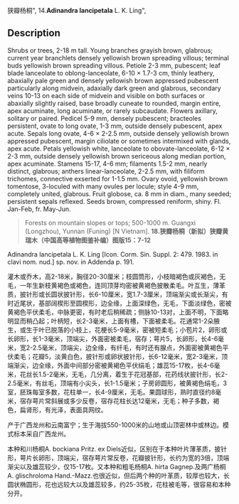 狭瓣杨桐",
14.**Adinandra lancipetala** L. K. Ling",

## Description
Shrubs or trees, 2-18 m tall. Young branches grayish brown, glabrous; current year branchlets densely yellowish brown spreading villous; terminal buds yellowish brown spreading villous. Petiole 2-3 mm, pubescent; leaf blade lanceolate to oblong-lanceolate, 6-10 × 1.7-3 cm, thinly leathery, abaxially pale green and densely yellowish brown appressed pubescent particularly along midvein, adaxially dark green and glabrous, secondary veins 10-13 on each side of midvein and visible on both surfaces or abaxially slightly raised, base broadly cuneate to rounded, margin entire, apex acuminate, long acuminate, or rarely subcaudate. Flowers axillary, solitary or paired. Pedicel 5-9 mm, densely pubescent; bracteoles persistent, ovate to long ovate, 1-3 mm, outside densely pubescent, apex acute. Sepals long ovate, 4-6 × 2-2.5 mm, outside densely yellowish brown appressed pubescent, margin ciliolate or sometimes intermixed with glands, apex acute. Petals yellowish white, lanceolate to obovate-lanceolate, 6-12 × 2-3 mm, outside densely yellowish brown sericeous along median portion, apex acuminate. Stamens 15-17, 4-6 mm; filaments 1.5-2 mm, nearly distinct, glabrous; anthers linear-lanceolate, 2-2.5 mm, with filiform trichomes, connective exserted for 1-1.5 mm. Ovary ovoid, yellowish brown tomentose, 3-loculed with many ovules per locule; style 4-9 mm, completely united, glabrous. Fruit globose, ca. 8 mm in diam., many seeded; persistent sepals reflexed. Seeds brown, compressed reniform, shiny. Fl. Jan-Feb, fr. May-Jun.

> Forests on mountain slopes or tops; 500-1000 m. Guangxi (Longzhou), Yunnan (Funing) [N Vietnam].
**18.狭瓣杨桐（新拟）狭瓣黄瑞木（中国高等植物图鉴补编）图版15：7-12**

Adinandra lancipetala L. K. Ling [Icon. Corm. Sin. Suppl. 2: 479. 1983. in clavi nom. nud.] sp. nov. in Addenda p. 191.

灌木或乔木，高2-18米，胸径20-30厘米；枝圆筒形，小枝暗褐色或灰褐色，无毛，一年生新枝黄褐色或褐色，连同顶芽均密被黄褐色披散柔毛。叶互生，薄革质，披针形或长圆状披针形，长6-10厘米，宽1.7-3厘米，顶端渐尖或长渐尖，有时近尾状，基部阔楔形至圆楔形，边全缘，上面深绿色，无毛，下面淡绿色，密被黄褐色平伏柔毛，中脉更密，有时老后稍稀疏；侧脉10-13对，上面不明，下面略明显而稍凸起；叶柄短，长2-3毫米，上面有槽，下面被柔毛。花通常1-2朵腋生，或生于叶已脱落的小枝上，花梗长5-9毫米，密被短柔毛；小苞片2，卵形或长卵形，长1-3毫米，顶端尖，外面密被柔毛，宿存；萼片5，长卵形，长4-6毫米，宽2-2.5毫米，顶端尖，边全缘，有纤毛，有时还有腺点，外面密被黄褐色平伏柔毛；花瓣5，淡黄白色，披针形或卵状披针形，长6-12毫米，宽2-3毫米，顶端渐尖，边全缘，外面中间部分密被黄褐色平伏绢毛；雄蕊15-17枚，长4-6毫米，花丝长1.5-2毫米，无毛，几分离，着生于花冠基部，花药线状披针形，长2-2.5毫米，有丝毛，顶端有小尖头，长1-1.5毫米；子房卵圆形，被黄褐色绢毛，3室，胚珠每室多数，花柱单一，长4-9厘米，无毛。果圆球形，熟时直径约8毫米，宿存萼片常斜展或多少反卷，宿存花柱长达12毫米，无毛；种子多数，褐色，扁肾形，有光泽，表面具网纹。

产于广西龙州和云南富宁；生于海拔550-1000米的山地或山顶密林中或林边。模式标本采自广西龙州。

本种和川杨桐A. bockiana Pritz. ex Diels近似，区别在于本种叶片薄革质，披针形，萼片长卵形，顶端尖，宿存萼片常反卷，花瓣披针形，长约为宽的3倍，顶端渐尖以及雄蕊较少，仅15-17枚。又本种和粗毛杨桐A. hirta Gagnep.及两广杨桐A. glischroloma Hand.-Mazz.也很近似，但后两个种的叶革质，较厚也较大，长圆状椭圆形，花也远较大以及雄蕊较多，约25-35枚，花柱被毛等，很容易和本种分开。
